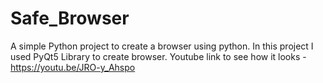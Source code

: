 # Safe_Browser
A simple Python project to create a browser using python.
In this project I used PyQt5 Library to create browser.
Youtube link to see how it looks - https://youtu.be/JRO-y_Ahspo
